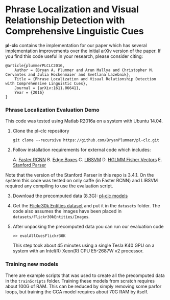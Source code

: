 # Phrase Localization and Visual Relationship Detection with Comprehensive Linguistic Cues

**pl-clc** contains the implementation for our paper which has several implementation improvements over the initial arXiv version of the paper.  If you find this code useful in your research, please consider citing:

    @article{plummerPLCLC2016,
        Author = {Bryan A. Plummer and Arun Mallya and Christopher M. Cervantes and Julia Hockenmaier and Svetlana Lazebnik},
        Title = {Phrase Localization and Visual Relationship Detection with Comprehensive Linguistic Cues},
        Journal = {arXiv:1611.06641},
        Year = {2016}
    }


### Phrase Localization Evaluation Demo

This code was tested using Matlab R2016a on a system with Ubuntu 14.04.

1. Clone the pl-clc repository

    ```Shell
    git clone --recursive https://github.com/BryanPlummer/pl-clc.git
    ```

2. Follow installation requirements for external code which includes:

    A. [Faster RCNN](https://github.com/ShaoqingRen/faster_rcnn)
    B. [Edge Boxes](https://github.com/pdollar/edges)
    C. [LIBSVM](https://github.com/cjlin1/libsvm)
    D. [HGLMM Fisher Vectors](https://owncloud.cs.tau.ac.il/index.php/s/vb7ys8Xe8J8s8vo)
    E. [Stanford Parser](http://nlp.stanford.edu/software/lex-parser.shtml)

  Note that the version of the Stanford Parser in this repo is 3.4.1.  On the system this code was tested on only caffe (in Faster RCNN) and LIBSVM required any compiling to use the evaluation script.

3. Download the precomputed data (8.3G): [pl-clc models](https://drive.google.com/file/d/0B_PL6p-5reUAcDBiTTV5WUNyYUE/view?usp=sharing)

4. Get the [Flickr30k Entities dataset](http://web.engr.illinois.edu/~bplumme2/Flickr30kEntities/) and put it in the `datasets` folder.  The code also assumes the images have been placed in `datasets/Flickr30kEntities/Images`.

5. After unpacking the precomputed data you can run our evaluation code

    ```Shell
    >> evalAllCuesFlickr30K
    ```

    This step took about 45 minutes using a single Tesla K40 GPU on a system with an Intel(R) Xeon(R) CPU E5-2687W v2 processor.

### Training new models

There are example scripts that was used to create all the precomputed data in the `trainScripts` folder.  Training these models from scratch requires about 100G of RAM.  This can be reduced by simply removing some parfor loops, but training the CCA model requires about 70G RAM by itself.


